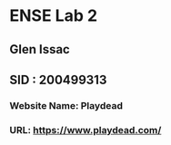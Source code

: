 # ENSE Lab 2
## Glen Issac
## SID : 200499313

### Website Name: Playdead
### URL: https://www.playdead.com/


